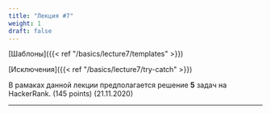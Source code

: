 ```yaml
---
title: "Лекция #7"
weight: 1
draft: false
---
```


[Шаблоны]({{< ref "/basics/lecture7/templates" >}})

[Исключения]({{< ref "/basics/lecture7/try-catch" >}})

В рамаках данной лекции предполагается решение **5** задач на HackerRank. (145 points) (21.11.2020)

---